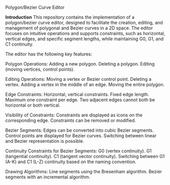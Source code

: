 Polygon/Bezier Curve Editor

**Introduction**
This repository contains the implementation of a polygon/bezier curve editor, designed to facilitate the creation, editing, and management of polygonal and Bezier curves in a 2D space. The editor focuses on intuitive operations and supports constraints, such as horizontal, vertical edges, and specific segment lengths, while maintaining G0, G1, and C1 continuity.

The editor has the following key features:

Polygon Operations:
Adding a new polygon.
Deleting a polygon.
Editing (moving vertices, control points).

Editing Operations:
Moving a vertex or Bezier control point.
Deleting a vertex.
Adding a vertex in the middle of an edge.
Moving the entire polygon.

Edge Constraints:
Horizontal, vertical constraints.
Fixed edge length.
Maximum one constraint per edge.
Two adjacent edges cannot both be horizontal or both vertical.

Visibility of Constraints:
Constraints are displayed as icons on the corresponding edge.
Constraints can be removed or modified.

Bezier Segments:
Edges can be converted into cubic Bezier segments.
Control points are displayed for Bezier curves.
Switching between linear and Bezier representation is possible.

Continuity Constraints for Bezier Segments:
G0 (vertex continuity).
G1 (tangential continuity).
C1 (tangent vector continuity).
Switching between G1 (A-K) and C1 (L-Z) continuity based on the naming convention.

Drawing Algorithms:
Line segments using the Bresenham algorithm.
Bezier segments with an incremental algorithm.

